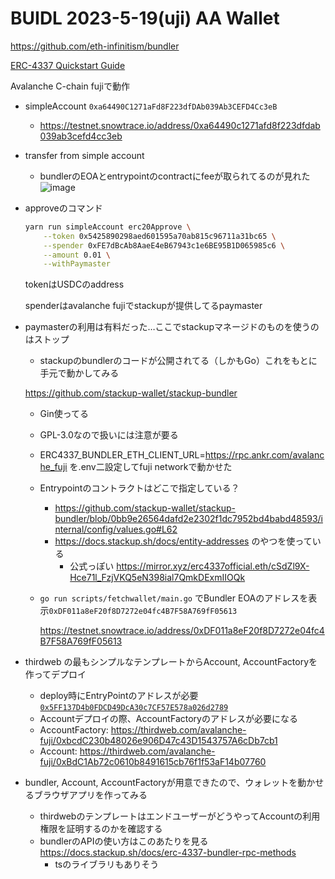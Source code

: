 # BUIDL 2023-5-19(uji) AA Wallet

https://github.com/eth-infinitism/bundler

[ERC-4337 Quickstart Guide](https://docs.stackup.sh/docs/getting-started)

Avalanche C-chain fujiで動作

- simpleAccount `0xa64490C1271aFd8F223dfDAb039Ab3CEFD4Cc3eB`
    - https://testnet.snowtrace.io/address/0xa64490c1271afd8f223dfdab039ab3cefd4cc3eb
- transfer from simple account
    - bundlerのEOAとentrypointのcontractにfeeが取られてるのが見れた
![image](https://github.com/uji/erc4337-playground/assets/49834542/c3939d1a-c170-4c86-8452-7e1d1351ba92)


    [](https://testnet.snowtrace.io/tx/0x9746f588f202024e40035cc387bd51b9876e2b85dc537d866bb389193721eb97)

- approveのコマンド

    ```bash
    yarn run simpleAccount erc20Approve \
        --token 0x5425890298aed601595a70ab815c96711a31bc65 \
        --spender 0xFE7dBcAb8AaeE4eB67943c1e6BE95B1D065985c6 \
        --amount 0.01 \
        --withPaymaster
    ```

    tokenはUSDCのaddress

    spenderはavalanche fujiでstackupが提供してるpaymaster

- paymasterの利用は有料だった…ここでstackupマネージドのものを使うのはストップ
    - stackupのbundlerのコードが公開されてる（しかもGo）これをもとに手元で動かしてみる

    https://github.com/stackup-wallet/stackup-bundler

    - Gin使ってる
    - GPL-3.0なので扱いには注意が要る
    - ERC4337_BUNDLER_ETH_CLIENT_URL=https://rpc.ankr.com/avalanche_fuji を.env二設定してfuji networkで動かせた
    - Entrypointのコントラクトはどこで指定している？
        - https://github.com/stackup-wallet/stackup-bundler/blob/0bb9e26564dafd2e2302f1dc7952bd4babd48593/internal/config/values.go#L62
        - https://docs.stackup.sh/docs/entity-addresses のやつを使っている
            - 公式っぽい https://mirror.xyz/erc4337official.eth/cSdZl9X-Hce71l_FzjVKQ5eN398ial7QmkDExmIIOQk
    - `go run scripts/fetchwallet/main.go` でBundler EOAのアドレスを表示`0xDF011a8eF20f8D7272e04fc4B7F58A769fF05613`

        https://testnet.snowtrace.io/address/0xDF011a8eF20f8D7272e04fc4B7F58A769fF05613

- thirdweb の最もシンプルなテンプレートからAccount, AccountFactoryを作ってデプロイ
    - deploy時にEntryPointのアドレスが必要 [`0x5FF137D4b0FDCD49DcA30c7CF57E578a026d2789`](https://blockscan.com/address/0x5FF137D4b0FDCD49DcA30c7CF57E578a026d2789)
    - Accountデプロイの際、AccountFactoryのアドレスが必要になる
    - AccountFactory: https://thirdweb.com/avalanche-fuji/0xbcdC230b48026e906D47c43D1543757A6cDb7cb1
    - Account: https://thirdweb.com/avalanche-fuji/0xBdC1Ab72c0610b8491615cb76f1f53aF14b07760
- bundler, Account, AccountFactoryが用意できたので、ウォレットを動かせるブラウザアプリを作ってみる
    - thirdwebのテンプレートはエンドユーザーがどうやってAccountの利用権限を証明するのかを確認する
    - bundlerのAPIの使い方はこのあたりを見る https://docs.stackup.sh/docs/erc-4337-bundler-rpc-methods
        - tsのライブラリもありそう

